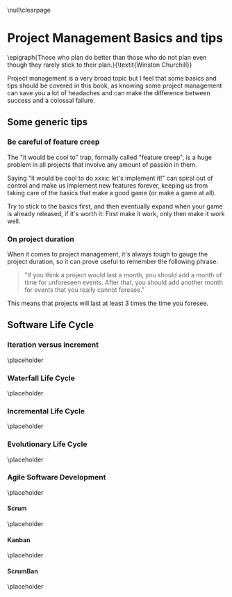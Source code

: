 \null\clearpage

Project Management Basics and tips
===================================

\epigraph{Those who plan do better than those who do not plan even though they rarely stick to their plan.}{\textit{Winston Churchill}}

Project management is a very broad topic but I feel that some basics and tips should be covered in this book, as knowing some project management can save you a lot of headaches and can make the difference between success and a colossal failure.

Some generic tips
---------------------

### Be careful of feature creep

The "it would be cool to" trap, formally called "feature creep", is a huge problem in all projects that involve any amount of passion in them.

Saying "it would be cool to do xxxx: let's implement it!" can spiral out of control and make us implement new features forever, keeping us from taking care of the basics that make a good game (or make a game at all).

Try to stick to the basics first, and then eventually expand when your game is already released, if it's worth it: First make it work, only then make it work well.

### On project duration

When it comes to project management, it's always tough to gauge the project duration, so it can prove useful to remember the following phrase:

> "If you think a project would last a month, you should add a month of time for unforeseen events. After that, you should add another month for events that you really cannot foresee."

This means that projects will last at least 3 times the time you foresee.

Software Life Cycle
-------------------

### Iteration versus increment

<!-- TODO: Talk about the difference between "iterating" and "incrementing" -->
\placeholder

### Waterfall Life Cycle

<!-- TODO: Explain the simplest life cycle - waterfall, one stage after the other -->
\placeholder

### Incremental Life Cycle

<!-- TODO: Talk about the incremental life cycle -->
\placeholder

### Evolutionary Life Cycle

<!-- TODO: Talk about the evolutionary life cycle: development, delivery, feedback, incorporation of feedback and back to development -->
\placeholder

### Agile Software Development

<!-- TODO: Talk about agile -->
\placeholder

#### Scrum

<!-- TODO: Talk about the scum approach -->
\placeholder

#### Kanban

<!-- TODO: Talk about the kanban approach -->
\placeholder

#### ScrumBan

<!-- TODO: Talk about scrumban, a mix of scrum and kanban, usually used as a migration stage between the two -->
\placeholder
